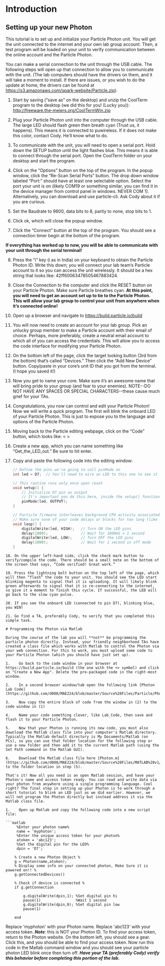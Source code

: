 # Introduction
 
## Setting up your new Photon
This tutorial is to set up and initialize your Particle Photon unit. You will get the unit connected to the internet and your own lab group account. Then, a test program will be loaded on your unit to verify communication between the online account and the Particle Photon.

You can make a serial connection to the unit through the USB cable. The following steps will open up that connection to allow you to communicate with the unit. (The lab computers should have the drivers on them, and it will take a moment to install.  If there are issues, or you wish to do the update at home, the drivers can be found at https://s3.amazonaws.com/spark-website/Particle.zip).

1.	Start by saving (“save as” on the desktop) and unzip the CoolTerm program to the desktop (we did this for you! (Lucky you)): http://freeware.the-meiers.org/CoolTermWin.zip

2.	Plug your Particle Photon unit into the computer through the USB cable.  The large LED should flash green then breath cyan (Trust us, it happens).  This means it is connected to puwireless. If it does not make this color, contact Cody. He’ll know what to do.

3.	To communicate with the unit, you will need to open a serial port. Hold down the SETUP button until the light flashes blue. This means it is able to connect through the serial port. Open the CoolTerm folder on your desktop and start the program.

4.	Click on the “Options” button on the top of the program. In the popup window, click the “Re-Scan Serial Ports” button. The drop down window labeled “Port:” should have at least one selectable option. Select the port your unit is on (likely COM19 or something similar, you can find it in the device manager from control panel in windows. NEVER COM 1). Alternatively, you can download and use particle-cli. Ask Cody about it if you are curious.

5.	Set the Baudrate to 9600, data bits to 8, parity to none, stop bits to 1. 

6.	Click ok, which will close the popup window.

7.	Click the “Connect” button at the top of the program.  You should see a connection timer begin at the bottom of the program.
 
**If everything has worked up to now, you will be able to communicate with your unit through the serial terminal!**
 
8.	Press the “i” key (i as in India) on your keyboard to obtain the Particle Photon ID. Write this down; you will connect your lab team’s Particle account to it so you can access the unit wirelessly. It should be a hex string that looks like: 42ff60063478505467883424. 

9.	Close the Connection to the computer and click the RESET button on your Particle Photon. Make sure Particle breathes cyan.
**At this point, you will need to get an account set up to tie to the Particle Photon. This will allow your lab group to control your unit from anywhere when it’s connected online!**

10.	Open up a browser and navigate to https://build.particle.io/build

11.	You will now need to create an account for your lab group.  Pick an unlucky group member to make a Particle account with their email of choice. Perhaps, more preferably, create a neutral email account to which all of you can access the credentials. This will allow you to access the code interface for modifying your Particle Photon.

12.	On the bottom left of the page, click the target looking button (3rd from the bottom) that’s called “Devices.” Then click the “Add New Device” button. Copy/paste in your core’s unit ID that you got from the terminal. (I hope you saved it!)

13.	Now you get to name your core. Make sure it’s an awesome name that will bring pride to your group (and fear to your enemies). NOTE--DO NOT HAVE ANY SPACES OR SPECIAL CHARACTERS--these cause much grief for your TAs.

14.	Congratulations, you now can control and edit your Particle Photon!
Now we will write a quick program. The first will blink the onboard LED of your Particle Photon. This is just to expose you to the language and options of the Particle Photon.

15.	Moving back to the Particle editing webpage, click on the “Code” button, which looks like: < >

16.	Create a new app, which you can name something like “Get_the_LED_out.” Be sure to hit enter. 

17.	Copy and paste the following code into the editing window: 
    ```c
    // Define the pins we're going to call pinMode on
    int led = D7;  // You'll need to wire an LED to this one to see it blink.
    
    // This routine runs only once upon reset
    void setup() {
        // Initialize D7 pin as output
        // It's important you do this here, inside the setup() function rather than outside it or in the loop function.
        pinMode(led, OUTPUT);
    }
    
    // Particle firmware interleaves background CPU activity associated with WiFi + Cloud activity with your code. 
    // Make sure none of your code delays or blocks for too long (like more than 5 seconds), or weird things can happen.
    void loop() {
        digitalWrite(led, HIGH);   // Turn ON the LED pins
        delay(1000);               // Wait for 1000mS = 1 second
        digitalWrite(led, LOW);    // Turn OFF the LED pins
        delay(1000);               // Wait for 1 second in off mode
    }
```
18.	On the upper left-hand side, click the check mark button to verify/compile the code. There should be a small note on the bottom of the screen that says, “Code verified! Great work.”

19.	Press the lightning bolt button on the top left of the page, which will then “flash” the code to your unit. You should see the LED start blinking magenta to signal that it is uploading. It will likely blink green afterwards to signal that it is re-connecting to the internet, so give it a moment to finish this cycle. If successful, the LED will go back to the slow cyan pulse.

20.	If you see the onboard LED (connected to pin D7), blinking blue, you WIN! 

21.	Go find a TA, preferably Cody, to verify that you completed this simple task.

# Programming the Photon via Matlab

During the course of the lab you will **not** be programming the particle photon directly. Instead, your friendly neighborhood TAs have created a class file which works with Matlab to control the Photon via your web connection. For this to work, you must upload some code to your Particle Photon (which you should have just set up).

1.    Go back to the code window in your browser at https://build.particle.io/build (the one with the <> symbol) and click on "Create a New App". Delete the pre-packaged code in the right-most window.

2.    In a second browser window/tab open the following link [Photon Lab Code](https://github.com/d008/MAE224/blob/master/Source%20Files/Particle/PhotonCode.ino)

3.    Now copy the entire block of code from the window in (2) to the code window in (1)

4.    Name your code something clever, like Lab_Code, then save and flash it to your Particle Photon.

5.    Now that your Photon is running its new code, you must also download the Matlab class file into your computer's Matlab directory. Typically the Matlab default directory is My Documents/Matlab (on PCs), so you can use that folder location for the following step or use a new folder and then add it to the current Matlab path (using the Set Path command in the Matlab GUI).

6.    Download the Matlab class file here [Photon.m](https://github.com/d008/MAE224/blob/master/Source%20Files/MATLAB%20v1/Photon.m) to the folder location in step (5).

That's it! Now all you need is an open Matlab session, and have your Photon's name and access token ready. You can read and write data via your photon from anywhere using a single programming language. Cool right? The final step in setting up your Photon is to work through a short tutorial to blink an LED just as we did earlier. However, we will not program the Photon directly but instead address it via the Matlab class file.

1.    Open up Matlab and copy the following code into a new script file:

```matlab
     %Enter your photon name%
     name = 'myphoton';
     %Enter the unique access token for your photon%
     atoken = 'abc123';
     %Set the digital pin for the LED%
     dpin = 'D7';

    % Create a new Photon Object %
    g = Photon(name,atoken);
    % Display some info on your connected photon, Make Sure it is powered on!! %
    g.getConnectedDevices()

    % Check if device is connected %
    if g.getConnection
       
        g.digitalWrite(dpin,1); %Set digital pin hi
        pause(1)                %Wait 1 second
        g.digitalWrite(dpin,0); %Set digital pin low
        pause(1)

    end
```

Replace 'myphoton' with your Photon name. Replace 'abc123' with your access token. **_Note_**: this is NOT your Photon ID. To find your access token, return to the Photon website. On the bottom left, you should see a gear. Click this, and you should be able to find your access token. Now run this code in the Matlab command window and you should see your particle photon LED blink once then turn off. **_Have your TA (preferably Cody) verify this behavior before completing this portion of the lab._**




